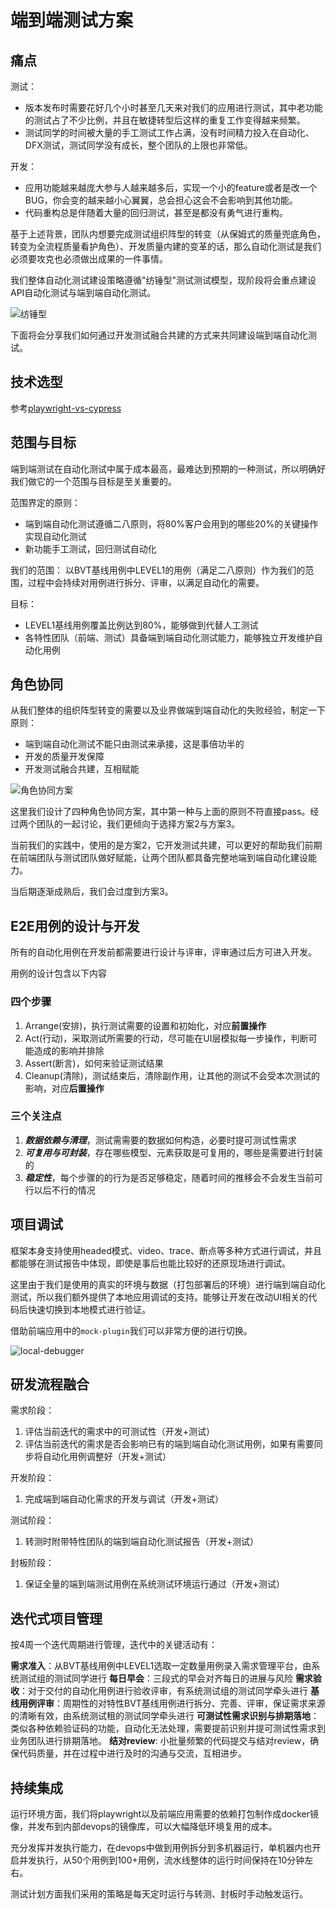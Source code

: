 # 端到端测试方案

## 痛点

测试：

- 版本发布时需要花好几个小时甚至几天来对我们的应用进行测试，其中老功能的测试占了不少比例，并且在敏捷转型后这样的重复工作变得越来频繁。
- 测试同学的时间被大量的手工测试工作占满，没有时间精力投入在自动化、DFX测试，测试同学没有成长，整个团队的上限也非常低。

开发：

- 应用功能越来越庞大参与人越来越多后，实现一个小的feature或者是改一个BUG，你会变的越来越小心翼翼，总会担心这会不会影响到其他功能。
- 代码重构总是伴随着大量的回归测试，甚至是都没有勇气进行重构。

基于上述背景，团队内想要完成测试组织阵型的转变（从保姆式的质量兜底角色，转变为全流程质量看护角色）、开发质量内建的变革的话，那么自动化测试是我们必须要攻克也必须做出成果的一件事情。

我们整体自动化测试建设策略遵循"纺锤型"测试测试模型，现阶段将会重点建设API自动化测试与端到端自动化测试。

![纺锤型](./img/纺锤型.jpg)

下面将会分享我们如何通过开发测试融合共建的方式来共同建设端到端自动化测试。

## 技术选型

参考[playwright-vs-cypress](../playwright-vs-cypress/playwright-vs-cypress.md)

## 范围与目标

端到端测试在自动化测试中属于成本最高，最难达到预期的一种测试，所以明确好我们做它的一个范围与目标是至关重要的。

范围界定的原则：

- 端到端自动化测试遵循二八原则，将80%客户会用到的哪些20%的关键操作实现自动化测试
- 新功能手工测试，回归测试自动化

我们的范围：
以BVT基线用例中LEVEL1的用例（满足二八原则）作为我们的范围，过程中会持续对用例进行拆分、评审，以满足自动化的需要。

目标：

- LEVEL1基线用例覆盖比例达到80%，能够做到代替人工测试
- 各特性团队（前端、测试）具备端到端自动化测试能力，能够独立开发维护自动化用例

## 角色协同

从我们整体的组织阵型转变的需要以及业界做端到端自动化的失败经验，制定一下原则：

- 端到端自动化测试不能只由测试来承接，这是事倍功半的
- 开发的质量开发保障
- 开发测试融合共建，互相赋能

![角色协同方案](img/角色协同方案.jpg)

这里我们设计了四种角色协同方案，其中第一种与上面的原则不符直接pass。经过两个团队的一起讨论，我们更倾向于选择方案2与方案3。

当前我们的实践中，使用的是方案2，它开发测试共建，可以更好的帮助我们前期在前端团队与测试团队做好赋能，让两个团队都具备完整地端到端自动化建设能力。

当后期逐渐成熟后，我们会过度到方案3。

## E2E用例的设计与开发

所有的自动化用例在开发前都需要进行设计与评审，评审通过后方可进入开发。

用例的设计包含以下内容

### 四个步骤

1. Arrange(安排)，执行测试需要的设置和初始化，对应**前置操作**
2. Act(行动)，采取测试所需要的行动，尽可能在UI层模拟每一步操作，判断可能造成的影响并排除
3. Assert(断言)，如何来验证测试结果
4. Cleanup(清除)，测试结束后，清除副作用，让其他的测试不会受本次测试的影响，对应**后置操作**

### 三个关注点

1. ***数据依赖与清理***，测试需需要的数据如何构造，必要时提可测试性需求
2. ***可复用与可封装***，存在哪些模型、元素获取是可复用的，哪些是需要进行封装的
3. ***稳定性***，每个步骤的的行为是否足够稳定，随着时间的推移会不会发生当前可行以后不行的情况

## 项目调试

框架本身支持使用headed模式、video、trace、断点等多种方式进行调试，并且都能够在测试报告中体现，即使是事后也能比较好的还原现场进行调试。

这里由于我们是使用的真实的环境与数据（打包部署后的环境）进行端到端自动化测试，所以我们额外提供了本地应用调试的支持。能够让开发在改动UI相关的代码后快速切换到本地模式进行验证。

借助前端应用中的`mock-plugin`我们可以非常方便的进行切换。

![local-debugger](img/local-debugger.jpg)

## 研发流程融合

需求阶段：

1. 评估当前迭代的需求中的可测试性（开发+测试）
2. 评估当前迭代的需求是否会影响已有的端到端自动化测试用例，如果有需要同步将自动化用例调整好（开发+测试）

开发阶段：

1. 完成端到端自动化需求的开发与调试（开发+测试）

测试阶段：

1. 转测时附带特性团队的端到端自动化测试报告（开发+测试）

封板阶段：

1. 保证全量的端到端测试用例在系统测试环境运行通过（开发+测试）

## 迭代式项目管理

按4周一个迭代周期进行管理，迭代中的关键活动有：

**需求准入**：从BVT基线用例中LEVEL1选取一定数量用例录入需求管理平台，由系统测试组的测试同学进行
**每日早会**：三段式的早会对齐每日的进展与风险
**需求验收**：对于交付的自动化用例进行验收评审，有系统测试组的测试同学牵头进行
**基线用例评审**：周期性的对特性BVT基线用例进行拆分、完善、评审，保证需求来源的清晰有效，由系统测试租的测试同学牵头进行
**可测试性需求识别与排期落地**：类似各种依赖验证码的功能，自动化无法处理，需要提前识别并提可测试性需求到业务团队进行排期落地。
**结对review**: 小批量频繁的代码提交与结对review，确保代码质量，并在过程中进行及时的沟通与交流，互相进步。

## 持续集成

运行环境方面，我们将playwright以及前端应用需要的依赖打包制作成docker镜像，并发布到内部devops的镜像库，可以大幅降低环境复用的成本。

充分发挥并发执行能力，在devops中做到用例拆分到多机器运行，单机器内也开启并发执行，从50个用例到100+用例，流水线整体的运行时间保持在10分钟左右。

测试计划方面我们采用的策略是每天定时运行与转测、封板时手动触发运行。
